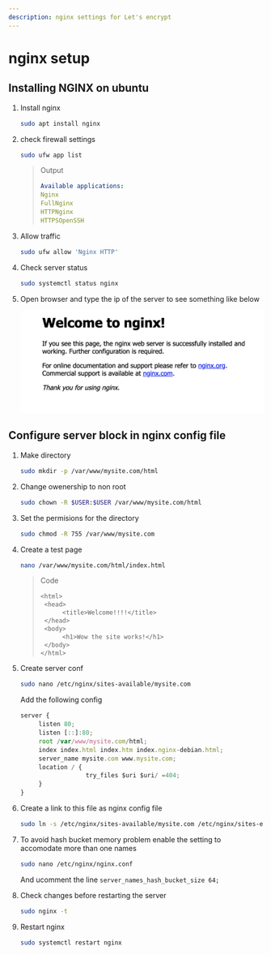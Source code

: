 ```yaml
---
description: nginx settings for Let's encrypt
---
```


# nginx setup

## Installing NGINX on ubuntu

1. Install nginx

   ```bash
   sudo apt install nginx
   ```

2. check firewall settings

   ```bash
   sudo ufw app list
   ```

   > Output
   >
   > ```yaml
   > Available applications:
   > Nginx 
   > FullNginx 
   > HTTPNginx 
   > HTTPSOpenSSH
   > ```

3. Allow traffic

   ```bash
   sudo ufw allow 'Nginx HTTP'
   ```

4. Check server status

   ```bash
   sudo systemctl status nginx
   ```

5. Open browser and type the ip of the server to see something like below

   ![nginx welcome page](../.gitbook/assets/nginx.png)

## Configure server block in nginx config file

1. Make directory

   ```bash
   sudo mkdir -p /var/www/mysite.com/html
   ```

2. Change owenership to non root

   ```bash
   sudo chown -R $USER:$USER /var/www/mysite.com/html
   ```

3. Set the permisions for the directory

   ```bash
   sudo chmod -R 755 /var/www/mysite.com
   ```

4. Create a test page

   ```bash
   nano /var/www/mysite.com/html/index.html
   ```

   > Code
   >
   > ```markup
   > <html>
   >  <head>
   >       <title>Welcome!!!!</title>
   >  </head> 
   >  <body>
   >       <h1>Wow the site works!</h1>
   >  </body>
   > </html>
   > ```

5. Create server conf

   ```bash
   sudo nano /etc/nginx/sites-available/mysite.com
   ```

   Add the following config

   ```javascript
   server {
        listen 80;
        listen [::]:80;
        root /var/www/mysite.com/html;
        index index.html index.htm index.nginx-debian.html;
        server_name mysite.com www.mysite.com;
        location / {
                     try_files $uri $uri/ =404;
        }
   }
   ```

6. Create a link to this file as nginx config file

   ```bash
   sudo ln -s /etc/nginx/sites-available/mysite.com /etc/nginx/sites-enabled/
   ```

7. To avoid hash bucket memory problem enable the setting to accomodate more than one names

   ```bash
   sudo nano /etc/nginx/nginx.conf
   ```

   And ucomment the line `server_names_hash_bucket_size 64;`

8. Check changes before restarting the server

   ```bash
   sudo nginx -t
   ```

9. Restart nginx

   ```bash
   sudo systemctl restart nginx
   ```

